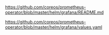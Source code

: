 https://github.com/coreos/prometheus-operator/blob/master/helm/grafana/README.md

https://github.com/coreos/prometheus-operator/blob/master/helm/grafana/values.yaml
